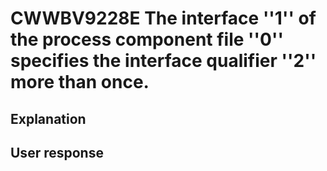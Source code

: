 # CWWBV9228E The interface ''1'' of the process component file ''0'' specifies the interface qualifier ''2'' more than once.

## Explanation

## User response